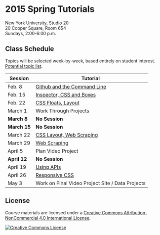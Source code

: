 # 2015 Spring Tutorials

New York University, Studio 20
<br/>20 Cooper Square, Room 654
<br/>Sundays, 2:00-6:00 p.m.

## Class Schedule
Topics will be selected week-by-week, based entirely on student interest. [Potential topic list](https://docs.google.com/a/nyu.edu/document/d/1rzZyDscN-asYUY91dQeHWsxNwRY7QWRAleoN871I5JY/edit?usp=sharing).

| Session | Tutorial |
| --- | --- |
| Feb. 8 | [Github and the Command Line](week1.md) |
| Feb. 15 | [Inspector, CSS and Boxes](week2.md) |
| Feb. 22 | [CSS Floats, Layout](week3.md) |
| March 1 | Work Through Projects |
| __March 8__ | __No Session__ |
| __March 15__ | __No Session__ |
| March 22 | [CSS Layout, Web Scraping](week7.md) |
| March 29 | [Web Scraping](week8.md) |
| April 5 | Plan Video Project |
| __April 12__ | __No Session__ |
| April 19 | [Using APIs](week10.md) |
| April 26 | [Responsive CSS](week11.md) |
| May 3 | Work on Final Video Project Site / Data Projects |

## License
Course materials are licensed under a <a rel="license" href="http://creativecommons.org/licenses/by-nc/4.0/">Creative Commons Attribution-NonCommercial 4.0 International License</a>.

<a rel="license" href="http://creativecommons.org/licenses/by-nc/4.0/"><img alt="Creative Commons License" style="border-width:0" src="https://i.creativecommons.org/l/by-nc/4.0/88x31.png" /></a>
